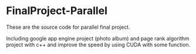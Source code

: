 # FinalProject-Parallel

These are the source code for parallel final project. 

Including google app engine project (photo album) and page rank algorithm project with c++ and improve the speed by using CUDA with some function.
